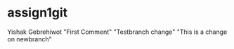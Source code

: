 # assign1git
Yishak Gebrehiwot
"First Comment"
"Testbranch change"
"This is a change on newbranch"



